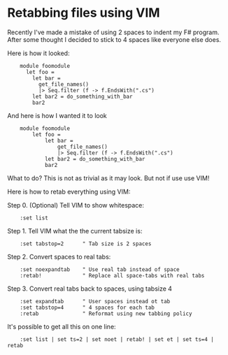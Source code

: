# Retabbing files using VIM #

Recently I've made a mistake of using 2 spaces to indent my F# program. After
some thought I decided to stick to 4 spaces like everyone else does.

Here is how it looked:

        module foomodule
          let foo = 
            let bar = 
              get_file_names()
              |> Seq.filter (f -> f.EndsWith(".cs")
            let bar2 = do_something_with_bar
            bar2

And here is how I wanted it to look

        module foomodule
            let foo = 
                let bar = 
                    get_file_names()
                    |> Seq.filter (f -> f.EndsWith(".cs")
                let bar2 = do_something_with_bar
                bar2


What to do? This is not as trivial as it may look. But not if use use VIM!

Here is how to retab everything using VIM:

Step 0. (Optional) Tell VIM to show whitespace:

        :set list

Step 1. Tell VIM what the the current tabsize is:

        :set tabstop=2      " Tab size is 2 spaces

Step 2. Convert spaces to real tabs:

        :set noexpandtab    " Use real tab instead of space
        :retab!             " Replace all space-tabs with real tabs

Step 3. Convert real tabs back to spaces, using tabsize 4

        :set expandtab      " User spaces instead ot tab
        :set tabstop=4      " 4 spaces for each tab
        :retab              " Reformat using new tabbing policy


It's possible to get all this on one line:

        :set list | set ts=2 | set noet | retab! | set et | set ts=4 | retab




